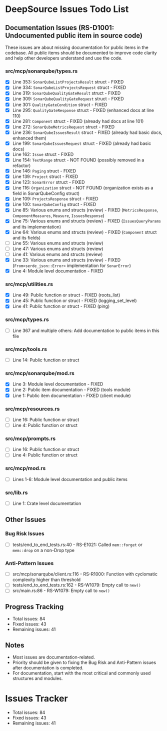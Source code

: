 # DeepSource Issues Todo List

## Documentation Issues (RS-D1001: Undocumented public item in source code)

These issues are about missing documentation for public items in the codebase. All public items should be documented to improve code clarity and help other developers understand and use the code.

### src/mcp/sonarqube/types.rs
- [x] Line 353: `SonarQubeListProjectsResult` struct - FIXED
- [x] Line 334: `SonarQubeListProjectsRequest` struct - FIXED
- [x] Line 319: `SonarQubeQualityGateResult` struct - FIXED
- [x] Line 309: `SonarQubeQualityGateRequest` struct - FIXED
- [x] Line 301: `QualityGateCondition` struct - FIXED
- [x] Line 295: `QualityGateResponse` struct - FIXED (enhanced docs at line 110)
- [x] Line 281: `Component` struct - FIXED (already had docs at line 101)
- [x] Line 272: `SonarQubeMetricsRequest` struct - FIXED
- [x] Line 236: `SonarQubeIssuesResult` struct - FIXED (already had basic docs, enhanced them)
- [x] Line 199: `SonarQubeIssuesRequest` struct - FIXED (already had basic docs)
- [x] Line 162: `Issue` struct - FIXED
- [x] Line 154: `TextRange` struct - NOT FOUND (possibly removed in a refactor)
- [x] Line 146: `Paging` struct - FIXED
- [x] Line 139: `Project` struct - FIXED
- [x] Line 123: `SonarError` struct - FIXED
- [x] Line 116: `Organization` struct - NOT FOUND (organization exists as a field in SonarQubeConfig struct)
- [x] Line 109: `ProjectsResponse` struct - FIXED
- [x] Line 100: `SonarQubeConfig` struct - FIXED
- [x] Line 85: Various enums and structs (review) - FIXED (`MetricsResponse`, `ComponentMeasures`, `Measure`, `IssuesResponse`)
- [x] Line 75: Various enums and structs (review) - FIXED (`IssuesQueryParams` and its implementation)
- [x] Line 64: Various enums and structs (review) - FIXED (`Component` struct and its fields)
- [ ] Line 55: Various enums and structs (review)
- [ ] Line 47: Various enums and structs (review)
- [ ] Line 41: Various enums and structs (review)
- [x] Line 33: Various enums and structs (review) - FIXED (`From<serde_json::Error>` implementation for `SonarError`)
- [x] Line 4: Module level documentation - FIXED

### src/mcp/utilities.rs
- [x] Line 49: Public function or struct - FIXED (roots_list)
- [x] Line 45: Public function or struct - FIXED (logging_set_level)
- [x] Line 41: Public function or struct - FIXED (ping)

### src/mcp/types.rs
- [ ] Line 367 and multiple others: Add documentation to public items in this file

### src/mcp/tools.rs
- [ ] Line 14: Public function or struct

### src/mcp/sonarqube/mod.rs
- [x] Line 3: Module level documentation - FIXED
- [x] Line 2: Public item documentation - FIXED (tools module)
- [x] Line 1: Public item documentation - FIXED (client module)

### src/mcp/resources.rs
- [ ] Line 16: Public function or struct
- [ ] Line 4: Public function or struct

### src/mcp/prompts.rs
- [ ] Line 16: Public function or struct
- [ ] Line 4: Public function or struct

### src/mcp/mod.rs
- [ ] Lines 1-6: Module level documentation and public items

### src/lib.rs
- [ ] Line 1: Crate level documentation

## Other Issues

### Bug Risk Issues
- [ ] tests/end_to_end_tests.rs:40 - RS-E1021: Called `mem::forget` or `mem::drop` on a non-Drop type

### Anti-Pattern Issues
- [ ] src/mcp/sonarqube/client.rs:116 - RS-R1000: Function with cyclomatic complexity higher than threshold
- [ ] tests/end_to_end_tests.rs:162 - RS-W1079: Empty call to `new()`
- [ ] src/main.rs:86 - RS-W1079: Empty call to `new()`

## Progress Tracking
- Total issues: 84
- Fixed issues: 43
- Remaining issues: 41

## Notes
- Most issues are documentation-related.
- Priority should be given to fixing the Bug Risk and Anti-Pattern issues after documentation is completed.
- For documentation, start with the most critical and commonly used structures and modules.

# Issues Tracker

<!-- Keep track of how many issues have been fixed and how many remain -->
- Total issues: 84
- Fixed issues: 43
- Remaining issues: 41 